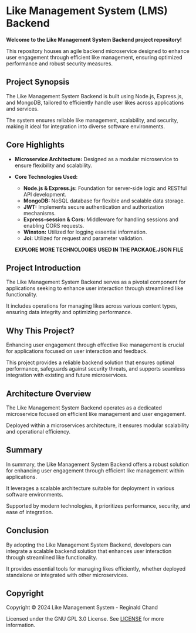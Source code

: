 # Like Management System (LMS) Backend

**Welcome to the Like Management System Backend project repository!**

This repository houses an agile backend microservice designed to enhance user engagement through efficient like management, ensuring optimized performance and robust security measures.

## Project Synopsis

The Like Management System Backend is built using Node.js, Express.js, and MongoDB, tailored to efficiently handle user likes across applications and services.

The system ensures reliable like management, scalability, and security, making it ideal for integration into diverse software environments.

## Core Highlights

- **Microservice Architecture:** Designed as a modular microservice to ensure flexibility and scalability.
  
- **Core Technologies Used:**
  - **Node.js & Express.js:** Foundation for server-side logic and RESTful API development.
  - **MongoDB:** NoSQL database for flexible and scalable data storage.
  - **JWT:** Implements secure authentication and authorization mechanisms.
  - **Express-session & Cors:** Middleware for handling sessions and enabling CORS requests.
  - **Winston:** Utilized for logging essential information.
  - **Joi:** Utilized for request and parameter validation.
  
  **EXPLORE MORE TECHNOLOGIES USED IN THE PACKAGE.JSON FILE**

## Project Introduction

The Like Management System Backend serves as a pivotal component for applications seeking to enhance user interaction through streamlined like functionality.

It includes operations for managing likes across various content types, ensuring data integrity and optimizing performance.

## Why This Project?

Enhancing user engagement through effective like management is crucial for applications focused on user interaction and feedback.

This project provides a reliable backend solution that ensures optimal performance, safeguards against security threats, and supports seamless integration with existing and future microservices.

## Architecture Overview

The Like Management System Backend operates as a dedicated microservice focused on efficient like management and user engagement.

Deployed within a microservices architecture, it ensures modular scalability and operational efficiency.

## Summary

In summary, the Like Management System Backend offers a robust solution for enhancing user engagement through efficient like management within applications.

It leverages a scalable architecture suitable for deployment in various software environments.

Supported by modern technologies, it prioritizes performance, security, and ease of integration.

## Conclusion

By adopting the Like Management System Backend, developers can integrate a scalable backend solution that enhances user interaction through streamlined like functionality.

It provides essential tools for managing likes efficiently, whether deployed standalone or integrated with other microservices.

## Copyright

Copyright © 2024 Like Management System - Reginald Chand 

Licensed under the GNU GPL 3.0 License. See [LICENSE](LICENSE) for more information.
